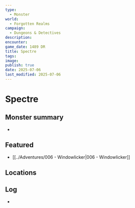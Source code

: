```yaml
---
type:
  - Monster
world:
  - Forgotten Realms
campaign:
  - Dungeons & Detectives
description: 
encounter: 
game_date: 1489 DR
title: Spectre
tags: 
image: 
publish: true
date: 2025-07-06
last_modified: 2025-07-06
---
```


# Spectre

## Monster summary
* 

## Featured
- [[../Adventures/006 - Windowlicker|006 - Windowlicker]]


## Locations


## Log
* 